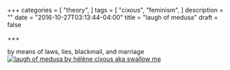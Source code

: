 +++
categories = [
  "theory",
]
tags = [
  "cixous",
  "feminism",
]
description = ""
date = "2016-10-27T03:13:44-04:00"
title = "laugh of medusa"
draft = false

+++

by means of laws, lies, blackmail, and marriage
[![laugh of medusa by hélène cixous aka swallow me](/img/swallow.gif)](/pdf/laugh-of-medusa.pdf)
